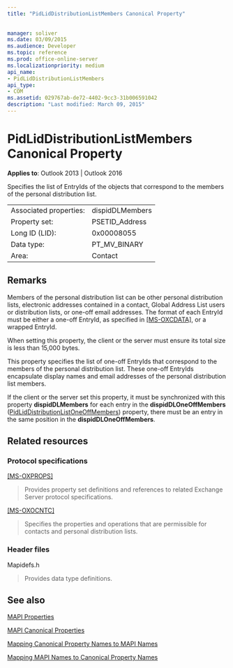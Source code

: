 ```yaml
---
title: "PidLidDistributionListMembers Canonical Property"
 
 
manager: soliver
ms.date: 03/09/2015
ms.audience: Developer
ms.topic: reference
ms.prod: office-online-server
ms.localizationpriority: medium
api_name:
- PidLidDistributionListMembers
api_type:
- COM
ms.assetid: 029767ab-de72-4402-9cc3-31b006591042
description: "Last modified: March 09, 2015"
---
```


# PidLidDistributionListMembers Canonical Property

  
  
**Applies to**: Outlook 2013 | Outlook 2016 
  
Specifies the list of EntryIds of the objects that correspond to the members of the personal distribution list.
  
|||
|:-----|:-----|
|Associated properties:  <br/> |dispidDLMembers  <br/> |
|Property set:  <br/> |PSETID_Address  <br/> |
|Long ID (LID):  <br/> |0x00008055  <br/> |
|Data type:  <br/> |PT_MV_BINARY  <br/> |
|Area:  <br/> |Contact  <br/> |
   
## Remarks

Members of the personal distribution list can be other personal distribution lists, electronic addresses contained in a contact, Global Address List users or distribution lists, or one-off email addresses. The format of each EntryId must be either a one-off EntryId, as specified in [[MS-OXCDATA],](https://msdn.microsoft.com/library/1afa0cd9-b1a0-4520-b623-bf15030af5d8%28Office.15%29.aspx) or a wrapped EntryId. 
  
When setting this property, the client or the server must ensure its total size is less than 15,000 bytes.
  
This property specifies the list of one-off EntryIds that correspond to the members of the personal distribution list. These one-off EntryIds encapsulate display names and email addresses of the personal distribution list members.
  
If the client or the server set this property, it must be synchronized with this property **dispidDLMembers** for each entry in the **dispidDLOneOffMembers** ([PidLidDistributionListOneOffMembers](pidliddistributionlistoneoffmembers-canonical-property.md)) property, there must be an entry in the same position in the **dispidDLOneOffMembers**.
  
## Related resources

### Protocol specifications

[[MS-OXPROPS]](https://msdn.microsoft.com/library/f6ab1613-aefe-447d-a49c-18217230b148%28Office.15%29.aspx)
  
> Provides property set definitions and references to related Exchange Server protocol specifications.
    
[[MS-OXOCNTC]](https://msdn.microsoft.com/library/9b636532-9150-4836-9635-9c9b756c9ccf%28Office.15%29.aspx)
  
> Specifies the properties and operations that are permissible for contacts and personal distribution lists.
    
### Header files

Mapidefs.h
  
> Provides data type definitions.
    
## See also



[MAPI Properties](mapi-properties.md)
  
[MAPI Canonical Properties](mapi-canonical-properties.md)
  
[Mapping Canonical Property Names to MAPI Names](mapping-canonical-property-names-to-mapi-names.md)
  
[Mapping MAPI Names to Canonical Property Names](mapping-mapi-names-to-canonical-property-names.md)

